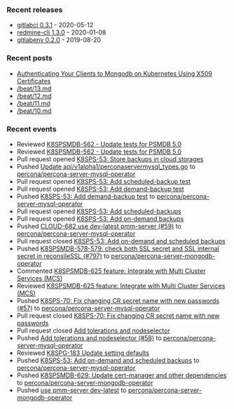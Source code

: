 ### Recent releases

* [gitlabci 0.3.1](https://github.com/egegunes/gitlabci/releases/tag/0.3.1) - 2020-05-12
* [redmine-cli 1.3.0](https://github.com/egegunes/redmine-cli/releases/tag/1.3.0) - 2020-01-08
* [gitlabenv 0.2.0](https://github.com/egegunes/gitlabenv/releases/tag/0.2.0) - 2019-08-20

### Recent posts

* [Authenticating Your Clients to Mongodb on Kubernetes Using X509 Certificates](https://ege.dev/posts/authenticating-your-clients-to-mongodb-on-kubernetes-using-x509-certificates/)
* [/beat/13.md](https://ege.dev/beat/13/)
* [/beat/12.md](https://ege.dev/beat/12/)
* [/beat/11.md](https://ege.dev/beat/11/)
* [/beat/10.md](https://ege.dev/beat/10/)

### Recent events

* Reviewed [K8SPSMDB-562 - Update tests for PSMDB 5.0](https://github.com/percona/percona-server-mongodb-operator/pull/892)
* Reviewed [K8SPSMDB-562 - Update tests for PSMDB 5.0](https://github.com/percona/percona-server-mongodb-operator/pull/892)
* Pull request opened [K8SPS-53: Store backups in cloud storages](https://github.com/percona/percona-server-mysql-operator/pull/64)
* Pushed [Update api/v1alpha1/perconaservermysql_types.go](https://github.com/percona/percona-server-mysql-operator/commit/66c01a03aa8dc81d664e4aed10761d66684244c3) to [percona/percona-server-mysql-operator](https://github.com/percona/percona-server-mysql-operator)
* Pull request opened [K8SPS-53: Add scheduled-backup test](https://github.com/percona/percona-server-mysql-operator/pull/63)
* Pull request opened [K8SPS-53: Add demand-backup test](https://github.com/percona/percona-server-mysql-operator/pull/62)
* Pushed [K8SPS-53: Add demand-backup test](https://github.com/percona/percona-server-mysql-operator/commit/953f1370513cb5536c7f177a11d1d404b85f2ac9) to [percona/percona-server-mysql-operator](https://github.com/percona/percona-server-mysql-operator)
* Pull request opened [K8SPS-53: Add scheduled-backups](https://github.com/percona/percona-server-mysql-operator/pull/61)
* Pull request opened [K8SPS-53: Add on-demand backups](https://github.com/percona/percona-server-mysql-operator/pull/60)
* Pushed [CLOUD-682 use dev-latest pmm-server (#59)](https://github.com/percona/percona-server-mysql-operator/commit/e3cddd8438befaaa81c20e7d4faee30443314081) to [percona/percona-server-mysql-operator](https://github.com/percona/percona-server-mysql-operator)
* Pull request closed [K8SPS-53: Add on-demand and scheduled backups](https://github.com/percona/percona-server-mysql-operator/pull/56)
* Pushed [K8SPSMDB-578-579: check both SSL secret and SSL internal secret in reconsileSSL (#797)](https://github.com/percona/percona-server-mongodb-operator/commit/34578292c1aa99055ce8de0e68635d4e5b1940e9) to [percona/percona-server-mongodb-operator](https://github.com/percona/percona-server-mongodb-operator)
* Commented [K8SPSMDB-625 feature: Integrate with Multi Cluster Services (MCS)](https://github.com/percona/percona-server-mongodb-operator/pull/873)
* Reviewed [K8SPSMDB-625 feature: Integrate with Multi Cluster Services (MCS)](https://github.com/percona/percona-server-mongodb-operator/pull/873)
* Pushed [K8SPS-70: Fix changing CR secret name with new passwords (#57)](https://github.com/percona/percona-server-mysql-operator/commit/03ba438ef0ad50f7929c0e1a0de0133a0acfb5e5) to [percona/percona-server-mysql-operator](https://github.com/percona/percona-server-mysql-operator)
* Pull request closed [K8SPS-70: Fix changing CR secret name with new passwords](https://github.com/percona/percona-server-mysql-operator/pull/57)
* Pull request closed [Add tolerations and nodeselector](https://github.com/percona/percona-server-mysql-operator/pull/58)
* Pushed [Add tolerations and nodeselector (#58)](https://github.com/percona/percona-server-mysql-operator/commit/af0c786ae903d7569cedaa6fb99b47b1cbe627cb) to [percona/percona-server-mysql-operator](https://github.com/percona/percona-server-mysql-operator)
* Reviewed [K8SPG-183 Update setting defaults](https://github.com/percona/percona-postgresql-operator/pull/209)
* Pushed [K8SPS-53: Add on-demand and scheduled backups](https://github.com/percona/percona-server-mysql-operator/commit/b58b3b694575bb7e9a2bfc47929a64160d98c657) to [percona/percona-server-mysql-operator](https://github.com/percona/percona-server-mysql-operator)
* Pushed [K8SPSMDB-629: Update cert-manager and other dependencies](https://github.com/percona/percona-server-mongodb-operator/commit/a5ccd0df3e821af38181d10ef40760df11377471) to [percona/percona-server-mongodb-operator](https://github.com/percona/percona-server-mongodb-operator)
* Pushed [use pmm-server dev-latest](https://github.com/percona/percona-server-mongodb-operator/commit/45239ae168a3b9c325168145381316d4b60a5126) to [percona/percona-server-mongodb-operator](https://github.com/percona/percona-server-mongodb-operator)
